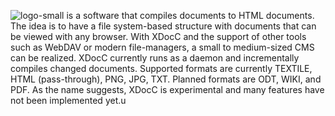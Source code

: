 ![logo-small](${root}/design/xdocc-logo.svg) is a software that compiles documents to HTML documents. The idea is to have a file system-based structure with documents that can be viewed with any browser. With XDocC and the support of other tools such as WebDAV or modern file-managers, a small to medium-sized CMS can be realized. XDocC currently runs as a daemon and incrementally compiles changed documents. Supported formats are currently TEXTILE, HTML (pass-through), PNG, JPG, TXT. Planned formats are ODT, WIKI, and PDF. As the name suggests, XDocC is experimental and many features have not been implemented yet.u